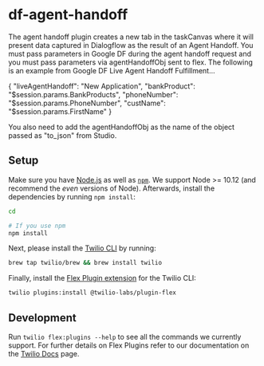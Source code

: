# df-agent-handoff

The agent handoff plugin creates a new tab in the taskCanvas where it will present data captured in Dialogflow as the result of an Agent Handoff. You must pass parameters in Google DF during the agent handoff request and you must pass parameters via agentHandoffObj sent to flex. The following is an example from Google DF Live Agent Handoff Fulfillment...

{
"liveAgentHandoff": "New Application",
"bankProduct": "$session.params.BankProducts",
  "phoneNumber": "$session.params.PhoneNumber",
"custName": "$session.params.FirstName"
}

You also need to add the agentHandoffObj as the name of the object passed as "to_json" from Studio.

## Setup

Make sure you have [Node.js](https://nodejs.org) as well as [`npm`](https://npmjs.com). We support Node >= 10.12 (and recommend the _even_ versions of Node). Afterwards, install the dependencies by running `npm install`:

```bash
cd

# If you use npm
npm install
```

Next, please install the [Twilio CLI](https://www.twilio.com/docs/twilio-cli/quickstart) by running:

```bash
brew tap twilio/brew && brew install twilio
```

Finally, install the [Flex Plugin extension](https://github.com/twilio-labs/plugin-flex/tree/v1-beta) for the Twilio CLI:

```bash
twilio plugins:install @twilio-labs/plugin-flex
```

## Development

Run `twilio flex:plugins --help` to see all the commands we currently support. For further details on Flex Plugins refer to our documentation on the [Twilio Docs](https://www.twilio.com/docs/flex/developer/plugins/cli) page.
